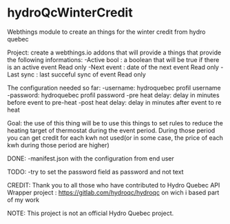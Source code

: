 # hydroQcWinterCredit
Webthings module to create an things for the winter credit from hydro quebec

Project:
create a webthings.io addons that will provide a things that provide the following informations:
-Active bool : a boolean that will be true if there is an active event Read only
-Next event : date of the next event Read only
-Last sync : last succeful sync of event Read only

The configuration needed so far:
-username: hydroquebec profil username
-password: hydroquebec profil password
-pre heat delay: delay in minutes before event to pre-heat
-post heat delay: delay in minutes after event to re heat

Goal:
the use of this thing will be to use this things to set rules to reduce the heating target of thermostat during the event period.
During those period you can get credit for each kwh not used(or in some case, the price of each kwh during those period are higher)

DONE:
-manifest.json with the configuration from end user

TODO:
-try to set the password field as password and not text

CREDIT:
Thank you to all those who have contributed to Hydro Quebec API Wrapper project : https://gitlab.com/hydroqc/hydroqc on wich i based part of my work

NOTE:
This project is not an official Hydro Quebec project.

